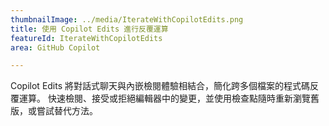 ```yaml
---
thumbnailImage: ../media/IterateWithCopilotEdits.png
title: 使用 Copilot Edits 進行反覆運算
featureId: IterateWithCopilotEdits
area: GitHub Copilot

---
```



Copilot Edits 將對話式聊天與內嵌檢閱體驗相結合，簡化跨多個檔案的程式碼反覆運算。 快速檢閱、接受或拒絕編輯器中的變更，並使用檢查點隨時重新瀏覽舊版，或嘗試替代方法。


